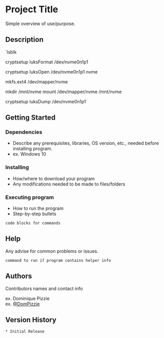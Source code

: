 # Project Title

Simple overview of use/purpose.

## Description

`lsblk

cryptsetup luksFormat /dev/nvme0n1p1

cryptsetup luksOpen /dev/nvme0n1p1 nvme


mkfs.ext4 /dev/mapper/nvme

mkdir /mnt/nvme
mount /dev/mapper/nvme /mnt/nvme

cryptsetup luksDump /dev/nvme0n1p1`



## Getting Started

### Dependencies

* Describe any prerequisites, libraries, OS version, etc., needed before installing program.
* ex. Windows 10

### Installing

* How/where to download your program
* Any modifications needed to be made to files/folders

### Executing program

* How to run the program
* Step-by-step bullets
```
code blocks for commands
```

## Help

Any advise for common problems or issues.
```
command to run if program contains helper info
```

## Authors

Contributors names and contact info

ex. Dominique Pizzie  
ex. [@DomPizzie](https://twitter.com/dompizzie)

## Version History

    * Initial Release



